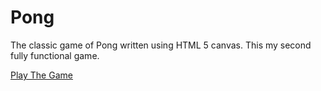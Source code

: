 # Pong

The classic game of Pong written using HTML 5 canvas. This my second fully functional game.

[Play The Game](https://jsfiddle.net/craigm/vyxbk320/embedded/result/)